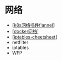 # 网络

- [[k8s网络插件flannel]]
- [[docker网络]]
- [[iptables-cheetsheet]]
- netfilter
- iptables
- WFP

[//begin]: # "Autogenerated link references for markdown compatibility"
[k8s网络插件flannel]: ../工具/k8s/k8s网络插件flannel.md "k8s网络插件flannel"
[docker网络]: ../docker/docker网络.md "docker 网络"
[iptables-cheetsheet]: ../cheetsheets/iptables-cheetsheet.md "iptables(8) - Linux man page"
[//end]: # "Autogenerated link references"
